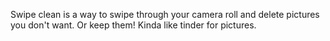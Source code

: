 Swipe clean is a way to swipe through your camera roll and delete pictures you don't want. Or keep them! Kinda like tinder for pictures.
